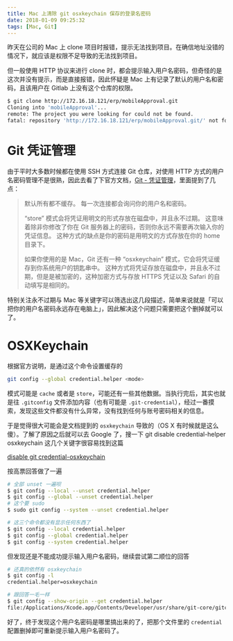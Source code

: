 ```yaml
---
title: Mac 上清除 git osxkeychain 保存的登录名密码
date: 2018-01-09 09:25:32
tags: [Mac, Git]
---
```


昨天在公司的 Mac 上 clone 项目时报错，提示无法找到项目。在确信地址没错的情况下，就应该是权限不足导致的无法找到项目。

但一般使用 HTTP 协议来进行 clone 时，都会提示输入用户名密码，但奇怪的是这次并没有提示，而是直接报错，因此怀疑是 Mac 上有记录了默认的用户名和密码，且该用户在 Gitlab 上没有这个仓库的权限。

<!-- more -->

```bash
$ git clone http://172.16.18.121/erp/mobileApproval.git
Cloning into 'mobileApproval'...
remote: The project you were looking for could not be found.
fatal: repository 'http://172.16.18.121/erp/mobileApproval.git/' not found
```

# Git 凭证管理

由于平时大多数时候都在使用 SSH 方式连接 Git 仓库，对使用 HTTP 方式的用户名密码管理不是很熟，因此去看了下官方文档，[Git - 凭证管理](https://git-scm.com/book/zh/v2/Git-%E5%B7%A5%E5%85%B7-%E5%87%AD%E8%AF%81%E5%AD%98%E5%82%A8)，里面提到了几点：

> 默认所有都不缓存。 每一次连接都会询问你的用户名和密码。
>
> “store” 模式会将凭证用明文的形式存放在磁盘中，并且永不过期。 这意味着除非你修改了你在 Git 服务器上的密码，否则你永远不需要再次输入你的凭证信息。 这种方式的缺点是你的密码是用明文的方式存放在你的 home 目录下。
>
> 如果你使用的是 Mac，Git 还有一种 “osxkeychain” 模式，它会将凭证缓存到你系统用户的钥匙串中。 这种方式将凭证存放在磁盘中，并且永不过期，但是是被加密的，这种加密方式与存放 HTTPS 凭证以及 Safari 的自动填写是相同的。

特别关注永不过期与 Mac 等关键字可以筛选出这几段描述，简单来说就是「可以把你的用户名密码永远存在电脑上」，因此解决这个问题只需要把这个删掉就可以了。

# OSXKeychain

根据官方说明，是通过这个命令设置缓存的

```bash
git config --global credential.helper <mode>
```

模式可能是 `cache` 或者是 `store`，可能还有一些其他数据。当执行完后，其实也就是往 `.gitconfig` 文件添加内容（也有可能是 `.git-credential`），经过一番摸索，发现这些文件都没有什么异常，没有找到任何与账号密码相关的信息。

于是觉得很大可能会是文档提到的 `osxkeychain` 导致的（OS X 有时候就是这么傻）。了解了原因之后就可以去 Google 了，搜一下 git disable credential-helper osxkeychain 这几个关键字很容易找到这篇

[disable git credential-osxkeychain](https://stackoverflow.com/questions/16052602/disable-git-credential-osxkeychain)

按高票回答做了一遍

```bash
# 全部 unset 一遍呗
$ git config --local --unset credential.helper
$ git config --global --unset credential.helper
# 这个要 sudo
$ sudo git config --system --unset credential.helper

# 这三个命令都没有显示任何东西了
$ git config --local credential.helper
$ git config --global credential.helper
$ git config --system credential.helper
```

但发现还是不能成功提示输入用户名密码，继续尝试第二顺位的回答

```bash
# 还真的依然有 osxkeychain
$ git config -l
credential.helper=osxkeychain

# 跟回答一毛一样
$ git config --show-origin --get credential.helper
file:/Applications/Xcode.app/Contents/Developer/usr/share/git-core/gitconfig    osxkeychain
```

好了，终于发现这个用户名密码是哪里搞出来的了，把那个文件里的 `credential` 配置删掉即可重新提示输入用户名密码了。
